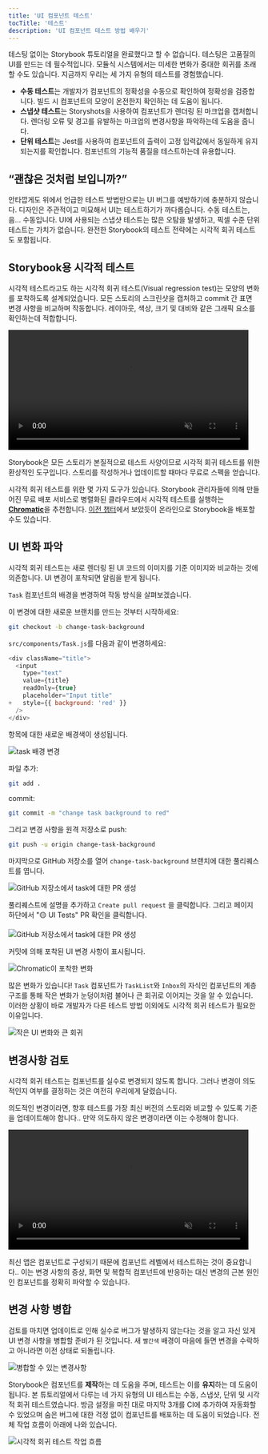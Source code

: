 ```yaml
---
title: 'UI 컴포넌트 테스트'
tocTitle: '테스트'
description: 'UI 컴포넌트 테스트 방법 배우기'
---
```


테스팅 없이는 Storybook 튜토리얼을 완료했다고 할 수 없습니다. 테스팅은 고품질의 UI를 만드는 데 필수적입니다. 모듈식 시스템에서는 미세한 변화가 중대한 회귀를 초래할 수도 있습니다. 지금까지 우리는 세 가지 유형의 테스트를 경험했습니다.

- **수동 테스트**는 개발자가 컴포넌트의 정확성을 수동으로 확인하여 정확성을 검증합니다. 빌드 시 컴포넌트의 모양이 온전한지 확인하는 데 도움이 됩니다.
- **스냅샷 테스트**는 Storyshots을 사용하여 컴포넌트가 렌더링 된 마크업을 캡처합니다. 렌더링 오류 및 경고를 유발하는 마크업의 변경사항을 파악하는데 도움을 줍니다.
- **단위 테스트**는 Jest를 사용하여 컴포넌트의 출력이 고정 입력값에서 동일하게 유지되는지를 확인합니다. 컴포넌트의 기능적 품질을 테스트하는데 유용합니다.

## “괜찮은 것처럼 보입니까?”

안타깝게도 위에서 언급한 테스트 방법만으로는 UI 버그를 예방하기에 충분하지 않습니다. 디자인은 주관적이고 미묘해서 UI는 테스트하기가 까다롭습니다. 수동 테스트는, 음... 수동입니다. UI에 사용되는 스냅샷 테스트는 많은 오탐을 발생하고, 픽셀 수준 단위 테스트는 가치가 없습니다. 완전한 Storybook의 테스트 전략에는 시각적 회귀 테스트도 포함됩니다.

## Storybook용 시각적 테스트

시각적 테스트라고도 하는 시각적 회귀 테스트(Visual regression test)는 모양의 변화를 포착하도록 설계되었습니다. 모든 스토리의 스크린샷을 캡처하고 commit 간 표면 변경 사항을 비교하며 작동합니다. 레이아웃, 색상, 크기 및 대비와 같은 그래픽 요소를 확인하는데 적합합니다.

<video autoPlay muted playsInline loop style="width:480px; margin: 0 auto;">
  <source
    src="/intro-to-storybook/visual-regression-testing.mp4"
    type="video/mp4"
  />
</video>

Storybook은 모든 스토리가 본질적으로 테스트 사양이므로 시각적 회귀 테스트를 위한 환상적인 도구입니다. 스토리를 작성하거나 업데이트할 때마다 무료로 스펙을 얻습니다.

시각적 회귀 테스트를 위한 몇 가지 도구가 있습니다. Storybook 관리자들에 의해 만들어진 무료 배포 서비스로 병렬화된 클라우드에서 시각적 테스트를 실행하는 [**Chromatic**](https://www.chromatic.com/)을 추천합니다. [이전 챕터](/intro-to-storybook/react/ko/deploy/)에서 보았듯이 온라인으로 Storybook을 배포할 수도 있습니다.

## UI 변화 파악

시각적 회귀 테스트는 새로 렌더링 된 UI 코드의 이미지를 기준 이미지와 비교하는 것에 의존합니다. UI 변경이 포착되면 알림을 받게 됩니다.

`Task` 컴포넌트의 배경을 변경하여 작동 방식을 살펴보겠습니다.

이 변경에 대한 새로운 브랜치를 만드는 것부터 시작하세요:

```bash
git checkout -b change-task-background
```

`src/components/Task.js`를 다음과 같이 변경하세요:

```diff:title=src/components/Task.js
<div className="title">
  <input
    type="text"
    value={title}
    readOnly={true}
    placeholder="Input title"
+   style={{ background: 'red' }}
  />
</div>
```

항목에 대한 새로운 배경색이 생성됩니다.

![task 배경 변경](/intro-to-storybook/chromatic-task-change.png)

파일 추가:

```bash
git add .
```

commit:

```bash
git commit -m "change task background to red"
```

그리고 변경 사항을 원격 저장소로 push:

```bash
git push -u origin change-task-background
```

마지막으로 GitHub 저장소를 열어 `change-task-background` 브랜치에 대한 풀리퀘스트를 엽니다.

![GitHub 저장소에서 task에 대한 PR 생성](/github/pull-request-background.png)

풀리퀘스트에 설명을 추가하고 `Create pull request` 을 클릭합니다. 그리고 페이지 하단에서 "🟡 UI Tests" PR 확인을 클릭합니다.

![GitHub 저장소에서 task에 대한 PR 생성](/github/pull-request-background-ok.png)

커밋에 의해 포착된 UI 변경 사항이 표시됩니다.

![Chromatic이 포착한 변화](/intro-to-storybook/chromatic-catch-changes.png)

많은 변화가 있습니다! `Task` 컴포넌트가 `TaskList`와 `Inbox`의 자식인 컴포넌트의 계층 구조를 통해 작은 변화가 눈덩이처럼 불어나 큰 회귀로 이어지는 것을 알 수 있습니다. 이러한 상황이 바로 개발자가 다른 테스트 방법 이외에도 시각적 회귀 테스트가 필요한 이유입니다.

![작은 UI 변화와 큰 회귀](/intro-to-storybook/minor-major-regressions.gif)

## 변경사항 검토

시각적 회귀 테스트는 컴포넌트를 실수로 변경되지 않도록 합니다. 그러나 변경이 의도적인지 여부를 결정하는 것은 여전히 우리에게 달렸습니다.

의도적인 변경이라면, 향후 테스트를 가장 최신 버전의 스토리와 비교할 수 있도록 기준을 업데이트해야 합니다.. 만약 의도하지 않은 변경이라면 이는 수정해야 합니다.

<video autoPlay muted playsInline loop style="width:480px; margin: 0 auto;">
  <source
    src="/intro-to-storybook/website-workflow-review-merge-optimized.mp4"
    type="video/mp4"
  />
</video>

최신 앱은 컴포넌트로 구성되기 때문에 컴포넌트 레벨에서 테스트하는 것이 중요합니다.. 이는 변경 사항의 증상, 화면 및 복합적 컴포넌트에 반응하는 대신 변경의 근본 원인인 컴포넌트를 정확히 파악할 수 있습니다.

## 변경 사항 병합

검토를 마치면 업데이트로 인해 실수로 버그가 발생하지 않는다는 것을 알고 자신 있게 UI 변경 사항을 병합할 준비가 된 것입니다. 새 `빨간색` 배경이 마음에 들면 변경을 수락하고 아니라면 이전 상태로 되돌립니다.

![병합할 수 있는 변경사항](/intro-to-storybook/chromatic-review-finished.png)

Storybook은 컴포넌트를 **제작**하는 데 도움을 주며, 테스트는 이를 **유지**하는 데 도움이 됩니다. 본 튜토리얼에서 다루는 네 가지 유형의 UI 테스트는 수동, 스냅샷, 단위 및 시각적 회귀 테스트였습니다. 방금 설정을 마친 대로 마지막 3개를 CI에 추가하여 자동화할 수 있었으며 숨은 버그에 대한 걱정 없이 컴포넌트를 배포하는 데 도움이 되었습니다. 전체 작업 흐름이 아래에 나와 있습니다.

![시각적 회귀 테스트 작업 흐름](/intro-to-storybook/cdd-review-workflow.png)
